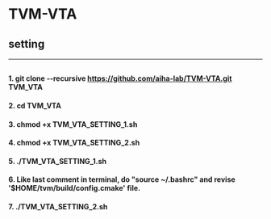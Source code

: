 # TVM-VTA
## setting

-----
## <Write command in HOME directory>
  
  
#### 1. git clone --recursive https://github.com/aiha-lab/TVM-VTA.git TVM_VTA
  
#### 2. cd TVM_VTA
  
#### 3. chmod +x TVM_VTA_SETTING_1.sh

#### 4. chmod +x TVM_VTA_SETTING_2.sh

#### 5. ./TVM_VTA_SETTING_1.sh

#### 6. Like last comment in terminal, do "source ~/.bashrc" and revise '$HOME/tvm/build/config.cmake' file.

#### 7. ./TVM_VTA_SETTING_2.sh
